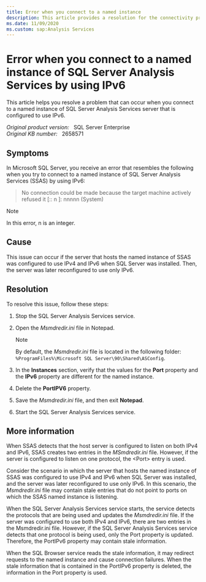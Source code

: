 ```yaml
---
title: Error when you connect to a named instance
description: This article provides a resolution for the connectivity problem that occurs when a server that hosts a named instance of SQL Server Analysis Services server is configured to use IPv6.
ms.date: 11/09/2020
ms.custom: sap:Analysis Services
---
```

# Error when you connect to a named instance of SQL Server Analysis Services by using IPv6

This article helps you resolve a problem that can occur when you connect to a named instance of SQL Server Analysis Services server that is configured to use IPv6.

_Original product version:_ &nbsp; SQL Server Enterprise  
_Original KB number:_ &nbsp; 2658571

## Symptoms

In Microsoft SQL Server, you receive an error that resembles the following when you try to connect to a named instance of SQL Server Analysis Services (SSAS) by using IPv6:

> No connection could be made because the target machine actively refused it [:: n ]: nnnnn (System)

> [!NOTE]
> In this error, n is an integer.

## Cause

This issue can occur if the server that hosts the named instance of SSAS was configured to use IPv4 and IPv6 when SQL Server was installed. Then, the server was later reconfigured to use only IPv6.

## Resolution

To resolve this issue, follow these steps:

1. Stop the SQL Server Analysis Services service.
2. Open the *Msmdredir.ini* file in Notepad.

   > [!NOTE]
   > By default, the *Msmdredir.ini* file is located in the following folder: `%ProgramFiles%\Microsoft SQL Server\90\Shared\ASConfig`.

3. In the **Instances** section, verify that the values for the **Port** property and the **IPv6** property are different for the named instance.
4. Delete the **PortIPV6** property.
5. Save the *Msmdredir.ini* file, and then exit **Notepad**.
6. Start the SQL Server Analysis Services service.

## More information

When SSAS detects that the host server is configured to listen on both IPv4 and IPv6, SSAS creates two entries in the *MSmdredir.ini* file. However, if the server is configured to listen on one protocol, the \<Port> entry is used.

Consider the scenario in which the server that hosts the named instance of SSAS was configured to use IPv4 and IPv6 when SQL Server was installed, and the server was later reconfigured to use only IPv6. In this scenario, the *Msmdredir.ini* file may contain stale entries that do not point to ports on which the SSAS named instance is listening.

When the SQL Server Analysis Services service starts, the service detects the protocols that are being used and updates the *Msmdredir.ini* file. If the server was configured to use both IPv4 and IPv6, there are two entries in the Msmdredir.ini file. However, if the SQL Server Analysis Services service detects that one protocol is being used, only the Port property is updated. Therefore, the PortIPv6 property may contain stale information.

When the SQL Browser service reads the stale information, it may redirect requests to the named instance and cause connection failures. When the stale information that is contained in the PortIPv6 property is deleted, the information in the Port property is used.
